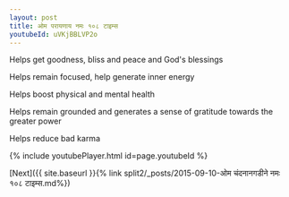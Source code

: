 ```yaml
---
layout: post
title: ओम परायणाय नमः १०८ टाइम्स
youtubeId: uVKjBBLVP2o
---
```

 
 
Helps get goodness, bliss and peace and God's blessings
 
Helps remain focused, help generate inner energy 
 
Helps boost physical and mental health 
 
Helps remain grounded and generates a sense of gratitude towards the greater power 
 
Helps reduce bad karma
 
 
 
 


{% include youtubePlayer.html id=page.youtubeId %}
 
[Next]({{ site.baseurl }}{% link  split2/_posts/2015-09-10-ओम चंदनानगडीने नमः १०८ टाइम्स.md%})
 
